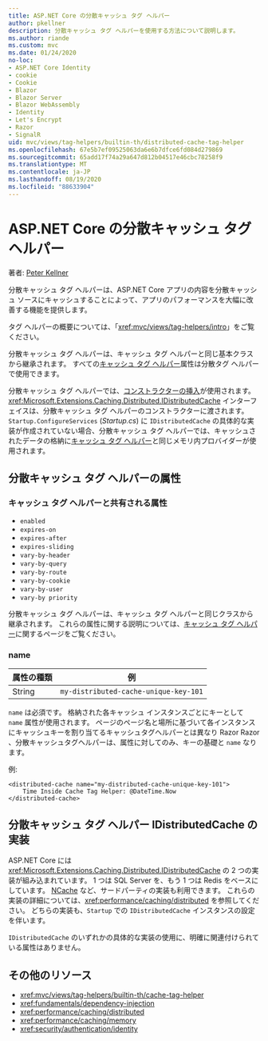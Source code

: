 ```yaml
---
title: ASP.NET Core の分散キャッシュ タグ ヘルパー
author: pkellner
description: 分散キャッシュ タグ ヘルパーを使用する方法について説明します。
ms.author: riande
ms.custom: mvc
ms.date: 01/24/2020
no-loc:
- ASP.NET Core Identity
- cookie
- Cookie
- Blazor
- Blazor Server
- Blazor WebAssembly
- Identity
- Let's Encrypt
- Razor
- SignalR
uid: mvc/views/tag-helpers/builtin-th/distributed-cache-tag-helper
ms.openlocfilehash: 67e5b7ef09525063da6e6b7dfce6fd084d279869
ms.sourcegitcommit: 65add17f74a29a647d812b04517e46cbc78258f9
ms.translationtype: MT
ms.contentlocale: ja-JP
ms.lasthandoff: 08/19/2020
ms.locfileid: "88633904"
---
```

# <a name="distributed-cache-tag-helper-in-aspnet-core"></a>ASP.NET Core の分散キャッシュ タグ ヘルパー

著者: [Peter Kellner](https://peterkellner.net)

分散キャッシュ タグ ヘルパーは、ASP.NET Core アプリの内容を分散キャッシュ ソースにキャッシュすることによって、アプリのパフォーマンスを大幅に改善する機能を提供します。

タグ ヘルパーの概要については、「<xref:mvc/views/tag-helpers/intro>」をご覧ください。

分散キャッシュ タグ ヘルパーは、キャッシュ タグ ヘルパーと同じ基本クラスから継承されます。 すべての[キャッシュ タグ ヘルパー](xref:mvc/views/tag-helpers/builtin-th/cache-tag-helper)属性は分散タグ ヘルパーで使用できます。

分散キャッシュ タグ ヘルパーでは、[コンストラクターの挿入](xref:fundamentals/dependency-injection#constructor-injection-behavior)が使用されます。 <xref:Microsoft.Extensions.Caching.Distributed.IDistributedCache> インターフェイスは、分散キャッシュ タグ ヘルパーのコンストラクターに渡されます。 `Startup.ConfigureServices` (*Startup.cs*) に `IDistributedCache` の具体的な実装が作成されていない場合、分散キャッシュ タグ ヘルパーでは、キャッシュされたデータの格納に[キャッシュ タグ ヘルパー](xref:mvc/views/tag-helpers/builtin-th/cache-tag-helper)と同じメモリ内プロバイダーが使用されます。

## <a name="distributed-cache-tag-helper-attributes"></a>分散キャッシュ タグ ヘルパーの属性

### <a name="attributes-shared-with-the-cache-tag-helper"></a>キャッシュ タグ ヘルパーと共有される属性

* `enabled`
* `expires-on`
* `expires-after`
* `expires-sliding`
* `vary-by-header`
* `vary-by-query`
* `vary-by-route`
* `vary-by-cookie`
* `vary-by-user`
* `vary-by priority`

分散キャッシュ タグ ヘルパーは、キャッシュ タグ ヘルパーと同じクラスから継承されます。 これらの属性に関する説明については、[キャッシュ タグ ヘルパー](xref:mvc/views/tag-helpers/builtin-th/cache-tag-helper)に関するページをご覧ください。

### <a name="name"></a>name

| 属性の種類 | 例                               |
| -------------- | ------------------------------------- |
| String         | `my-distributed-cache-unique-key-101` |

`name` は必須です。 格納された各キャッシュ インスタンスごとにキーとして `name` 属性が使用されます。 ページのページ名と場所に基づいて各インスタンスにキャッシュキーを割り当てるキャッシュタグヘルパーとは異なり Razor Razor 、分散キャッシュタグヘルパーは、属性に対してのみ、キーの基礎と `name` なります。

例:

```cshtml
<distributed-cache name="my-distributed-cache-unique-key-101">
    Time Inside Cache Tag Helper: @DateTime.Now
</distributed-cache>
```

## <a name="distributed-cache-tag-helper-idistributedcache-implementations"></a>分散キャッシュ タグ ヘルパー IDistributedCache の実装

ASP.NET Core には <xref:Microsoft.Extensions.Caching.Distributed.IDistributedCache> の 2 つの実装が組み込まれています。 1 つは SQL Server を、もう 1 つは Redis をベースにしています。 [NCache](http://www.alachisoft.com/ncache/aspnet-core-idistributedcache-ncache.html) など、サードパーティの実装も利用できます。 これらの実装の詳細については、<xref:performance/caching/distributed> を参照してください。 どちらの実装も、`Startup` での `IDistributedCache` インスタンスの設定を伴います。

`IDistributedCache` のいずれかの具体的な実装の使用に、明確に関連付けられている属性はありません。

## <a name="additional-resources"></a>その他のリソース

* <xref:mvc/views/tag-helpers/builtin-th/cache-tag-helper>
* <xref:fundamentals/dependency-injection>
* <xref:performance/caching/distributed>
* <xref:performance/caching/memory>
* <xref:security/authentication/identity>
